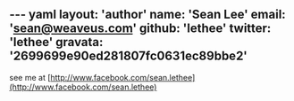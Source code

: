 --- yaml
layout: 'author'
name: 'Sean Lee'
email: 'sean@weaveus.com'
github: 'lethee'
twitter: 'lethee'
gravata: '2699699e90ed281807fc0631ec89bbe2'
---

see me at [http://www.facebook.com/sean.lethee](http://www.facebook.com/sean.lethee)

